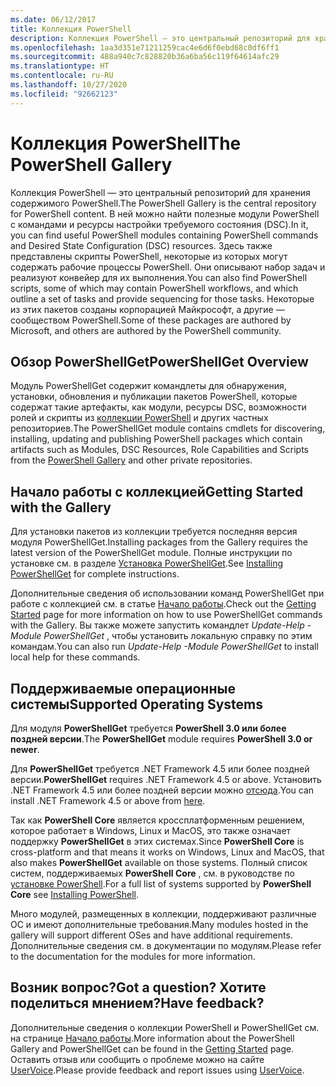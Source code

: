 ```yaml
---
ms.date: 06/12/2017
title: Коллекция PowerShell
description: Коллекция PowerShell — это центральный репозиторий для хранения модулей, скриптов PowerShell и ресурсов DSC.
ms.openlocfilehash: 1aa3d351e71211259cac4e6d6f0ebd68c0df6ff1
ms.sourcegitcommit: 488a940c7c828820b36a6ba56c119f64614afc29
ms.translationtype: HT
ms.contentlocale: ru-RU
ms.lasthandoff: 10/27/2020
ms.locfileid: "92662123"
---
```

# <a name="the-powershell-gallery"></a><span data-ttu-id="4c184-103">Коллекция PowerShell</span><span class="sxs-lookup"><span data-stu-id="4c184-103">The PowerShell Gallery</span></span>

<span data-ttu-id="4c184-104">Коллекция PowerShell — это центральный репозиторий для хранения содержимого PowerShell.</span><span class="sxs-lookup"><span data-stu-id="4c184-104">The PowerShell Gallery is the central repository for PowerShell content.</span></span> <span data-ttu-id="4c184-105">В ней можно найти полезные модули PowerShell с командами и ресурсы настройки требуемого состояния (DSC).</span><span class="sxs-lookup"><span data-stu-id="4c184-105">In it, you can find useful PowerShell modules containing PowerShell commands and Desired State Configuration (DSC) resources.</span></span>
<span data-ttu-id="4c184-106">Здесь также представлены скрипты PowerShell, некоторые из которых могут содержать рабочие процессы PowerShell. Они описывают набор задач и реализуют конвейер для их выполнения.</span><span class="sxs-lookup"><span data-stu-id="4c184-106">You can also find PowerShell scripts, some of which may contain PowerShell workflows, and which outline a set of tasks and provide sequencing for those tasks.</span></span> <span data-ttu-id="4c184-107">Некоторые из этих пакетов созданы корпорацией Майкрософт, а другие — сообществом PowerShell.</span><span class="sxs-lookup"><span data-stu-id="4c184-107">Some of these packages are authored by Microsoft, and others are authored by the PowerShell community.</span></span>

## <a name="powershellget-overview"></a><span data-ttu-id="4c184-108">Обзор PowerShellGet</span><span class="sxs-lookup"><span data-stu-id="4c184-108">PowerShellGet Overview</span></span>

<span data-ttu-id="4c184-109">Модуль PowerShellGet содержит командлеты для обнаружения, установки, обновления и публикации пакетов PowerShell, которые содержат такие артефакты, как модули, ресурсы DSC, возможности ролей и скрипты из [коллекции PowerShell](https://www.PowerShellGallery.com) и других частных репозиториев.</span><span class="sxs-lookup"><span data-stu-id="4c184-109">The PowerShellGet module contains cmdlets for discovering, installing, updating and publishing PowerShell packages which contain artifacts such as Modules, DSC Resources, Role Capabilities and Scripts from the [PowerShell Gallery](https://www.PowerShellGallery.com) and other private repositories.</span></span>

## <a name="getting-started-with-the-gallery"></a><span data-ttu-id="4c184-110">Начало работы с коллекцией</span><span class="sxs-lookup"><span data-stu-id="4c184-110">Getting Started with the Gallery</span></span>

<span data-ttu-id="4c184-111">Для установки пакетов из коллекции требуется последняя версия модуля PowerShellGet.</span><span class="sxs-lookup"><span data-stu-id="4c184-111">Installing packages from the Gallery requires the latest version of the PowerShellGet module.</span></span> <span data-ttu-id="4c184-112">Полные инструкции по установке см. в разделе [Установка PowerShellGet](installing-psget.md).</span><span class="sxs-lookup"><span data-stu-id="4c184-112">See [Installing PowerShellGet](installing-psget.md) for complete instructions.</span></span>

<span data-ttu-id="4c184-113">Дополнительные сведения об использовании команд PowerShellGet при работе с коллекцией см. в статье [Начало работы](getting-started.md).</span><span class="sxs-lookup"><span data-stu-id="4c184-113">Check out the [Getting Started](getting-started.md) page for more information on how to use PowerShellGet commands with the Gallery.</span></span> <span data-ttu-id="4c184-114">Вы также можете запустить командлет *Update-Help -Module PowerShellGet* , чтобы установить локальную справку по этим командам.</span><span class="sxs-lookup"><span data-stu-id="4c184-114">You can also run *Update-Help -Module PowerShellGet* to install local help for these commands.</span></span>

## <a name="supported-operating-systems"></a><span data-ttu-id="4c184-115">Поддерживаемые операционные системы</span><span class="sxs-lookup"><span data-stu-id="4c184-115">Supported Operating Systems</span></span>

<span data-ttu-id="4c184-116">Для модуля **PowerShellGet** требуется **PowerShell 3.0 или более поздней версии**.</span><span class="sxs-lookup"><span data-stu-id="4c184-116">The **PowerShellGet** module requires **PowerShell 3.0 or newer**.</span></span>

<span data-ttu-id="4c184-117">Для **PowerShellGet** требуется .NET Framework 4.5 или более поздней версии.</span><span class="sxs-lookup"><span data-stu-id="4c184-117">**PowerShellGet** requires .NET Framework 4.5 or above.</span></span> <span data-ttu-id="4c184-118">Установить .NET Framework 4.5 или более поздней версии можно [отсюда](https://msdn.microsoft.com/library/5a4x27ek.aspx).</span><span class="sxs-lookup"><span data-stu-id="4c184-118">You can install .NET Framework 4.5 or above from [here](https://msdn.microsoft.com/library/5a4x27ek.aspx).</span></span>

<span data-ttu-id="4c184-119">Так как **PowerShell Core** является кроссплатформенным решением, которое работает в Windows, Linux и MacOS, это также означает поддержку **PowerShellGet** в этих системах.</span><span class="sxs-lookup"><span data-stu-id="4c184-119">Since **PowerShell Core** is cross-platform and that means it works on Windows, Linux and MacOS, that also makes **PowerShellGet** available on those systems.</span></span> <span data-ttu-id="4c184-120">Полный список систем, поддерживаемых **PowerShell Core** , см. в руководстве по [установке PowerShell](/powershell/scripting/install/installing-powershell).</span><span class="sxs-lookup"><span data-stu-id="4c184-120">For a full list of systems supported by **PowerShell Core** see [Installing PowerShell](/powershell/scripting/install/installing-powershell).</span></span>

<span data-ttu-id="4c184-121">Много модулей, размещенных в коллекции, поддерживают различные ОС и имеют дополнительные требования.</span><span class="sxs-lookup"><span data-stu-id="4c184-121">Many modules hosted in the gallery will support different OSes and have additional requirements.</span></span>
<span data-ttu-id="4c184-122">Дополнительные сведения см. в документации по модулям.</span><span class="sxs-lookup"><span data-stu-id="4c184-122">Please refer to the documentation for the modules for more information.</span></span>

## <a name="got-a-question-have-feedback"></a><span data-ttu-id="4c184-123">Возник вопрос?</span><span class="sxs-lookup"><span data-stu-id="4c184-123">Got a question?</span></span> <span data-ttu-id="4c184-124">Хотите поделиться мнением?</span><span class="sxs-lookup"><span data-stu-id="4c184-124">Have feedback?</span></span>

<span data-ttu-id="4c184-125">Дополнительные сведения о коллекции PowerShell и PowerShellGet см. на странице [Начало работы](getting-started.md).</span><span class="sxs-lookup"><span data-stu-id="4c184-125">More information about the PowerShell Gallery and PowerShellGet can be found in the [Getting Started](getting-started.md) page.</span></span> <span data-ttu-id="4c184-126">Оставить отзыв или сообщить о проблеме можно на сайте [UserVoice](http://windowsserver.uservoice.com/forums/301869-powershell).</span><span class="sxs-lookup"><span data-stu-id="4c184-126">Please provide feedback and report issues using [UserVoice](http://windowsserver.uservoice.com/forums/301869-powershell).</span></span>
